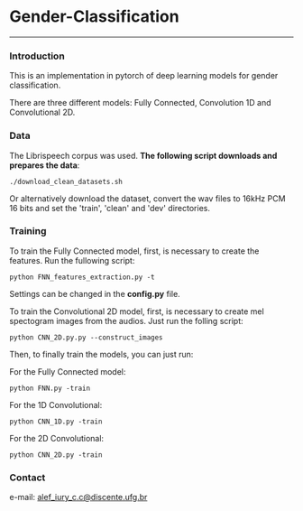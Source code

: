 # Gender-Classification
---
### Introduction

This is an implementation in pytorch of deep learning models for gender classification. 

There are three different models: Fully Connected, Convolution 1D and Convolutional 2D.

### Data
The Librispeech corpus was used.
**The
following script downloads and prepares the data**:

```
./download_clean_datasets.sh
```


Or alternatively download the dataset, convert the wav files to 16kHz PCM 16 bits
and set the 'train', 'clean' and 'dev' directories.

### Training
To train the Fully Connected model, first, is necessary to create the features. Run the fullowing script:

```
python FNN_features_extraction.py -t
```

Settings can be changed in the **config.py** file.

To train the Convolutional 2D model, first, is necessary to create mel spectogram images from the audios.
Just run the folling script:

```
python CNN_2D.py.py --construct_images
```

Then, to finally train the models, you can just run:

For the Fully Connected model:

```
python FNN.py -train
```

For the 1D Convolutional:

```
python CNN_1D.py -train
```

For the 2D Convolutional:

```
python CNN_2D.py -train
```

### Contact
e-mail: alef_iury_c.c@discente.ufg.br
